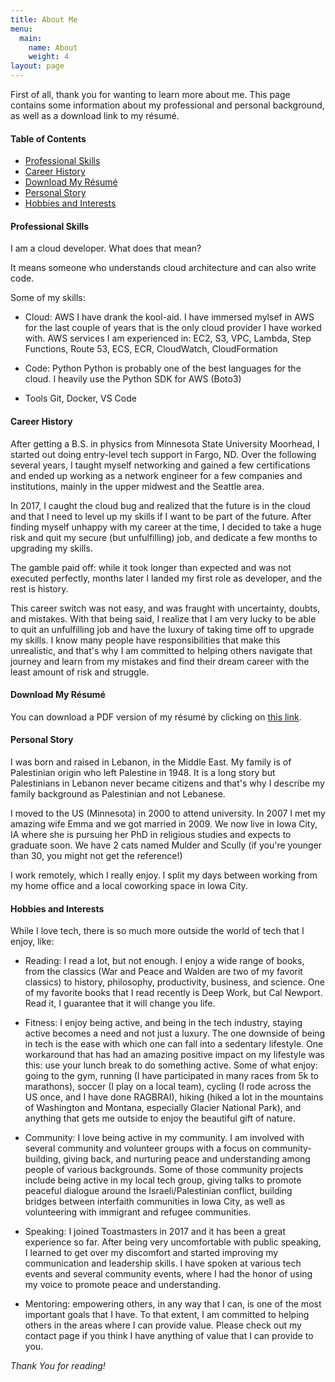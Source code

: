 ```yaml
---
title: About Me
menu:
  main:
    name: About
    weight: 4
layout: page
---
```

First of all, thank you for wanting to learn more about me. This page contains some information about my professional and personal background, as well as a download link to my résumé. 

#### Table of Contents
  * [Professional Skills](#professionalskills)
  * [Career History](#careerhistory)
  * [Download My Résumé](#resume)
  * [Personal Story](#personalstory)
  * [Hobbies and Interests](#hobbiesandinterests)


#### Professional Skills <a name="professionalskills"></a>

I am a cloud developer. What does that mean?

It means someone who understands cloud architecture and can also write code.

Some of my skills:

- Cloud: AWS
  I have drank the kool-aid. I have immersed mylsef in AWS for the last couple of years that is the only cloud provider I have worked with.
  AWS services I am experienced in: EC2, S3, VPC, Lambda, Step Functions, Route 53, ECS, ECR, CloudWatch, CloudFormation

- Code: Python
  Python is probably one of the best languages for the cloud. I heavily use the Python SDK for AWS (Boto3)

- Tools
  Git, Docker, VS Code

#### Career History <a name="careerhistory"></a>

After getting a B.S. in physics from Minnesota State University Moorhead, I started out doing entry-level tech support in Fargo, ND. Over the following several years, I taught myself networking and gained a few certifications and ended up working as a network engineer for a few companies and institutions, mainly in the upper midwest and the Seattle area. 

In 2017, I caught the cloud bug and realized that the future is in the cloud and that I need to level up my skills if I want to be part of the future. After finding myself unhappy with my career at the time, I decided to take a huge risk and quit my secure (but unfulfilling) job, and dedicate a few months to upgrading my skills.

The gamble paid off: while it took longer than expected and was not executed perfectly, months later I landed my first role as developer, and the rest is history.

This career switch was not easy, and was fraught with uncertainty, doubts, and mistakes. With that being said, I realize that I am very lucky to be able to quit an unfulfilling job and have the luxury of taking time off to upgrade my skills. I know many people have responsibilities that make this unrealistic, and that's why I am committed to helping others navigate that journey and learn from my mistakes and find their dream career with the least amount of risk and struggle.


#### Download My Résumé <a name="resume"></a>

You can download a PDF version of my résumé by clicking on [this link](https://moneerrifai.com/resume.pdf).


#### Personal Story <a name="personalstory"></a>

I was born and raised in Lebanon, in the Middle East. My family is of Palestinian origin who left Palestine in 1948. It is a long story but Palestinians in Lebanon never became citizens and that's why I describe my family background as Palestinian and not Lebanese. 

I moved to the US (Minnesota) in 2000 to attend university. In 2007 I met my amazing wife Emma and we got married in 2009. We now live in Iowa City, IA where she is pursuing her PhD in religious studies and expects to graduate soon. We have 2 cats named Mulder and Scully (if you're younger than 30, you might not get the reference!)

I work remotely, which I really enjoy. I split my days between working from my home office and a local coworking space in Iowa City.


#### Hobbies and Interests <a name="hobbiesandinterests"></a>

While I love tech, there is so much more outside the world of tech that I enjoy, like:

- Reading: I read a lot, but not enough. I enjoy a wide range of books, from the classics (War and Peace and Walden are two of my favorit classics) to history, philosophy, productivity, business, and science. One of my favorite books that I read recently is Deep Work, but Cal Newport. Read it, I guarantee that it will change you life.

- Fitness: I enjoy being active, and being in the tech industry, staying active becomes a need and not just a luxury. The one downside of being in tech is the ease with which one can fall into a sedentary lifestyle. One workaround that has had an amazing positive impact on my lifestyle was this: use your lunch break to do something active. Some of what enjoy: going to the gym, running (I have participated in many races from 5k to marathons), soccer (I play on a local team), cycling (I rode across the US once, and I have done RAGBRAI), hiking (hiked a lot in the mountains of Washington and Montana, especially Glacier National Park), and anything that gets me outside to enjoy the beautiful gift of nature.

- Community: I love being active in my community. I am involved with several community and volunteer groups with a focus on community-building, giving back, and nurturing peace and understanding among people of various backgrounds. Some of those community projects include being active in my local tech group, giving talks to promote peaceful dialogue around the Israeli/Palestinian conflict, building bridges between interfaith communities in Iowa City, as well as volunteering with immigrant and refugee communities.

- Speaking: I joined Toastmasters in 2017 and it has been a great experience so far. After being very uncomfortable with public speaking, I learned to get over my discomfort and started improving my communication and leadership skills. I have spoken at various tech events and several community events, where I had the honor of using my voice to promote peace and understanding.

- Mentoring: empowering others, in any way that I can, is one of the most important goals that I have. To that extent, I am committed to helping others in the areas where I can provide value. Please check out my contact page if you think I have anything of value that I can provide to you.

*Thank You for reading!*
